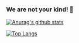 ### We are not your kind! 👋


[![Anurag's github stats](https://github-readme-stats.vercel.app/api?username=arcanjoaq&include_all_commits=true&count_private=true&show_icons=true&theme=dracula)](https://github.com/anuraghazra/github-readme-stats)

[![Top Langs](https://github-readme-stats.vercel.app/api/top-langs/?username=arcanjoaq&langs_count=8&count_private=true&layout=compact&theme=dracula)](https://github.com/anuraghazra/github-readme-stats)

